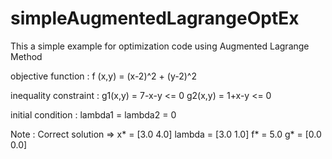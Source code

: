 # simpleAugmentedLagrangeOptEx
This a simple example for optimization code using Augmented Lagrange Method

objective function :    f (x,y) = (x-2)^2 + (y-2)^2

inequality constraint : g1(x,y) = 7-x-y <= 0
                        g2(x,y) = 1+x-y <= 0
                        
initial condition : lambda1 = lambda2 = 0


Note :
Correct solution => x* = [3.0 4.0]
                    lambda = [3.0 1.0]
                    f* = 5.0
                    g* = [0.0 0.0]
